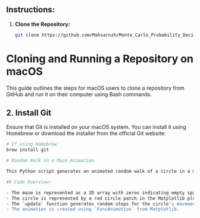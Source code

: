 ## Instructions:

1. **Clone the Repository:**
   ```bash
   git clone https://github.com/Mahsarnzh/Monte_Carlo_Probability_Decision_Making.git 


# Cloning and Running a Repository on macOS

This guide outlines the steps for macOS users to clone a repository from GitHub and run it on their computer using Bash commands.

## 2. Install Git

Ensure that Git is installed on your macOS system. You can install it using Homebrew or download the installer from the official Git website:

```bash
# If using Homebrew
brew install git

# Random Walk in a Maze Animation

This Python script generates an animated random walk of a circle in a maze using Matplotlib. The circle starts at a specified position in the maze and takes random steps (up, down, left, or right) at each frame.

## Code Overview:

- The maze is represented as a 2D array with zeros indicating empty spaces.
- The circle is represented by a red circle patch in the Matplotlib plot.
- The `update` function generates random steps for the circle's movement and updates its position accordingly.
- The animation is created using `FuncAnimation` from Matplotlib.

